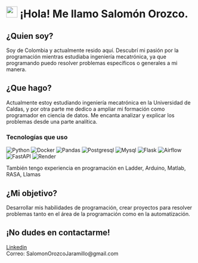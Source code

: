 <h1><img src="https://emojis.slackmojis.com/emojis/images/1643514738/7421/typingcat.gif?1643514738"width="30"/> ¡Hola! Me llamo Salomón Orozco.</h1>
<h2>¿Quien soy?</h2>
<p>Soy de Colombia y actualmente resido aquí.</br)Soy un programador Data Scientist, con interés en el área de data engineering.</br> Descubrí mi pasión por la programación mientras estudiaba ingeniería mecatrónica, ya que programando puedo resolver problemas específicos o generales a mi manera.</p> 
<h2>¿Que hago?</h2>
<p>Actualmente estoy estudiando ingeniería mecatrónica en la Universidad de Caldas, y por otra parte me dedico a ampliar mi formación como programador en ciencia de datos. Me encanta analizar y explicar los problemas desde una parte analítica.
</p>
<h3>Tecnologías que uso</h3>
<p>
  <img alt="Python" src="https://img.shields.io/badge/python-3670A0?style=flat-square&logo=python&logoColor=white" />
  <img alt="Docker" src="https://img.shields.io/badge/-Docker-46a2f1?style=flat-square&logo=docker&logoColor=white" />
  <img alt="Pandas" src="https://img.shields.io/badge/pandas-%23150458.svg?style=flat-square&logo=pandas&logoColor=white" />
  <img alt="Postgresql" src="https://img.shields.io/badge/postgres-%23316192.svg?style=flat-square&logo=postgresql&logoColor=white" />
  <img alt="Mysql" src="https://img.shields.io/badge/mysql-4479A1.svg?style=flat-square&logo=mysql&logoColor=white" />
  <img alt="Flask" src="https://img.shields.io/badge/flask-%23000.svg?style=flat-square&logo=flask&logoColor=white" />
  <img alt="Airflow" src="https://img.shields.io/badge/Apache%20Airflow-017CEE?style=flat-square&logo=Apache%20Airflow&logoColor=white" />
  <img alt="FastAPI" src="https://img.shields.io/badge/FastAPI-005571?style=flat-square&logo=fastapi" />
  <img alt="Render" src="https://img.shields.io/badge/Render-%46E3B7.svg?style=flat-square&logo=render&logoColor=white" />
</p>
<p>También tengo experiencia en programación en Ladder, Arduino, Matlab, RASA, Llamas</p>
<h2>¿Mi objetivo?</h2>
<p>Desarrollar mis habilidades de programación, crear proyectos para resolver problemas tanto en el área de la programación como en la automatización.</p>
<h2>¡No dudes en contactarme!</h2>
<p><a href='www.linkedin.com/in/sojgstd'>Linkedin</a></br>
Correo: SalomonOrozcoJaramillo@gmail.com
</p>
